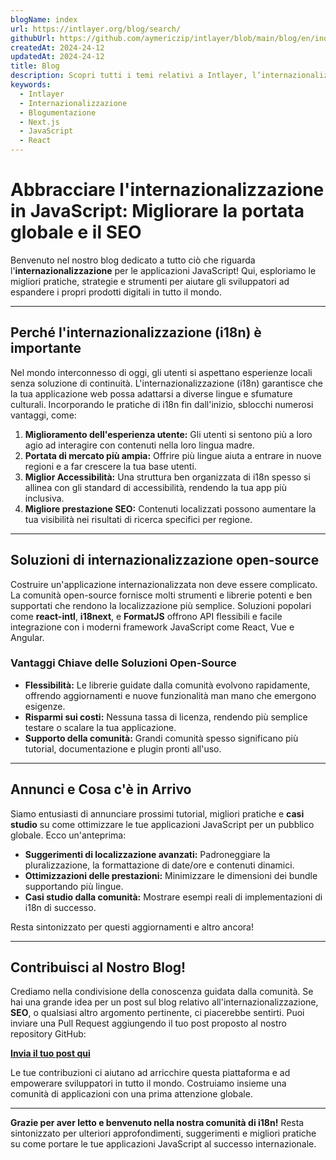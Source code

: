 ```yaml
---
blogName: index
url: https://intlayer.org/blog/search/
githubUrl: https://github.com/aymericzip/intlayer/blob/main/blog/en/index.md
createdAt: 2024-24-12
updatedAt: 2024-24-12
title: Blog
description: Scopri tutti i temi relativi a Intlayer, l’internazionalizzazione e altro
keywords:
  - Intlayer
  - Internazionalizzazione
  - Blogumentazione
  - Next.js
  - JavaScript
  - React
---
```


# Abbracciare l'internazionalizzazione in JavaScript: Migliorare la portata globale e il SEO

Benvenuto nel nostro blog dedicato a tutto ciò che riguarda l'**internazionalizzazione** per le applicazioni JavaScript! Qui, esploriamo le migliori pratiche, strategie e strumenti per aiutare gli sviluppatori ad espandere i propri prodotti digitali in tutto il mondo.

---

## Perché l'internazionalizzazione (i18n) è importante

Nel mondo interconnesso di oggi, gli utenti si aspettano esperienze locali senza soluzione di continuità. L'internazionalizzazione (i18n) garantisce che la tua applicazione web possa adattarsi a diverse lingue e sfumature culturali. Incorporando le pratiche di i18n fin dall'inizio, sblocchi numerosi vantaggi, come:

1. **Miglioramento dell'esperienza utente:** Gli utenti si sentono più a loro agio ad interagire con contenuti nella loro lingua madre.
2. **Portata di mercato più ampia:** Offrire più lingue aiuta a entrare in nuove regioni e a far crescere la tua base utenti.
3. **Miglior Accessibilità:** Una struttura ben organizzata di i18n spesso si allinea con gli standard di accessibilità, rendendo la tua app più inclusiva.
4. **Migliore prestazione SEO:** Contenuti localizzati possono aumentare la tua visibilità nei risultati di ricerca specifici per regione.

---

## Soluzioni di internazionalizzazione open-source

Costruire un'applicazione internazionalizzata non deve essere complicato. La comunità open-source fornisce molti strumenti e librerie potenti e ben supportati che rendono la localizzazione più semplice. Soluzioni popolari come **react-intl**, **i18next**, e **FormatJS** offrono API flessibili e facile integrazione con i moderni framework JavaScript come React, Vue e Angular.

### Vantaggi Chiave delle Soluzioni Open-Source

- **Flessibilità:** Le librerie guidate dalla comunità evolvono rapidamente, offrendo aggiornamenti e nuove funzionalità man mano che emergono esigenze.
- **Risparmi sui costi:** Nessuna tassa di licenza, rendendo più semplice testare o scalare la tua applicazione.
- **Supporto della comunità:** Grandi comunità spesso significano più tutorial, documentazione e plugin pronti all'uso.

---

## Annunci e Cosa c'è in Arrivo

Siamo entusiasti di annunciare prossimi tutorial, migliori pratiche e **casi studio** su come ottimizzare le tue applicazioni JavaScript per un pubblico globale. Ecco un'anteprima:

- **Suggerimenti di localizzazione avanzati:** Padroneggiare la pluralizzazione, la formattazione di date/ore e contenuti dinamici.
- **Ottimizzazioni delle prestazioni:** Minimizzare le dimensioni dei bundle supportando più lingue.
- **Casi studio dalla comunità:** Mostrare esempi reali di implementazioni di i18n di successo.

Resta sintonizzato per questi aggiornamenti e altro ancora!

---

## Contribuisci al Nostro Blog!

Crediamo nella condivisione della conoscenza guidata dalla comunità. Se hai una grande idea per un post sul blog relativo all'internazionalizzazione, **SEO**, o qualsiasi altro argomento pertinente, ci piacerebbe sentirti. Puoi inviare una Pull Request aggiungendo il tuo post proposto al nostro repository GitHub:

[**Invia il tuo post qui**](https://github.com/aymericzip/intlayer/blob/main/blog)

Le tue contribuzioni ci aiutano ad arricchire questa piattaforma e ad empowerare sviluppatori in tutto il mondo. Costruiamo insieme una comunità di applicazioni con una prima attenzione globale.

---

**Grazie per aver letto e benvenuto nella nostra comunità di i18n!** Resta sintonizzato per ulteriori approfondimenti, suggerimenti e migliori pratiche su come portare le tue applicazioni JavaScript al successo internazionale.
